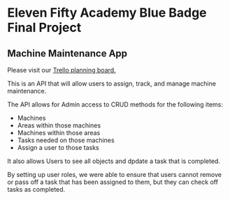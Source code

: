 # Eleven Fifty Academy Blue Badge Final Project

## Machine Maintenance App

Please visit our [Trello planning board.](https://trello.com/b/9VHzjxGe/machine-maintenance "Machine Maintenance on Trello")

This is an API that will allow users to assign, track, and manage machine maintenance.

The API allows for Admin access to CRUD methods for the following items:

* Machines
* Areas within those machines
* Machines within those areas
* Tasks needed on those machines
* Assign a user to those tasks

It also allows Users to see all objects and dpdate a task that is completed. 

By setting up user roles, we were able to ensure that users cannot remove or pass off a task that has been assigned to them, but they can check off tasks as completed.

 



